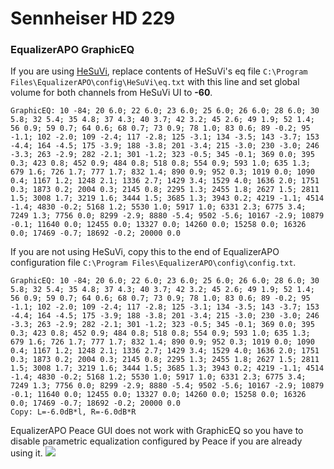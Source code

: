 # Sennheiser HD 229
### EqualizerAPO GraphicEQ
If you are using [HeSuVi](https://sourceforge.net/projects/hesuvi/), replace contents of HeSuVi's eq file `C:\Program Files\EqualizerAPO\config\HeSuVi\eq.txt` with this line and set global volume for both channels from HeSuVi UI to **-60**.
```
GraphicEQ: 10 -84; 20 6.0; 22 6.0; 23 6.0; 25 6.0; 26 6.0; 28 6.0; 30 5.8; 32 5.4; 35 4.8; 37 4.3; 40 3.7; 42 3.2; 45 2.6; 49 1.9; 52 1.4; 56 0.9; 59 0.7; 64 0.6; 68 0.7; 73 0.9; 78 1.0; 83 0.6; 89 -0.2; 95 -1.1; 102 -2.0; 109 -2.4; 117 -2.8; 125 -3.1; 134 -3.5; 143 -3.7; 153 -4.4; 164 -4.5; 175 -3.9; 188 -3.8; 201 -3.4; 215 -3.0; 230 -3.0; 246 -3.3; 263 -2.9; 282 -2.1; 301 -1.2; 323 -0.5; 345 -0.1; 369 0.0; 395 0.3; 423 0.8; 452 0.9; 484 0.8; 518 0.8; 554 0.9; 593 1.0; 635 1.3; 679 1.6; 726 1.7; 777 1.7; 832 1.4; 890 0.9; 952 0.3; 1019 0.0; 1090 0.4; 1167 1.2; 1248 2.1; 1336 2.7; 1429 3.4; 1529 4.0; 1636 2.0; 1751 0.3; 1873 0.2; 2004 0.3; 2145 0.8; 2295 1.3; 2455 1.8; 2627 1.5; 2811 1.5; 3008 1.7; 3219 1.6; 3444 1.5; 3685 1.3; 3943 0.2; 4219 -1.1; 4514 -1.4; 4830 -0.2; 5168 1.2; 5530 1.0; 5917 1.0; 6331 2.3; 6775 3.4; 7249 1.3; 7756 0.0; 8299 -2.9; 8880 -5.4; 9502 -5.6; 10167 -2.9; 10879 -0.1; 11640 0.0; 12455 0.0; 13327 0.0; 14260 0.0; 15258 0.0; 16326 0.0; 17469 -0.7; 18692 -0.2; 20000 0.0
```
If you are not using HeSuVi, copy this to the end of EqualizerAPO configuration file `C:\Program Files\EqualizerAPO\config\config.txt`.
```
GraphicEQ: 10 -84; 20 6.0; 22 6.0; 23 6.0; 25 6.0; 26 6.0; 28 6.0; 30 5.8; 32 5.4; 35 4.8; 37 4.3; 40 3.7; 42 3.2; 45 2.6; 49 1.9; 52 1.4; 56 0.9; 59 0.7; 64 0.6; 68 0.7; 73 0.9; 78 1.0; 83 0.6; 89 -0.2; 95 -1.1; 102 -2.0; 109 -2.4; 117 -2.8; 125 -3.1; 134 -3.5; 143 -3.7; 153 -4.4; 164 -4.5; 175 -3.9; 188 -3.8; 201 -3.4; 215 -3.0; 230 -3.0; 246 -3.3; 263 -2.9; 282 -2.1; 301 -1.2; 323 -0.5; 345 -0.1; 369 0.0; 395 0.3; 423 0.8; 452 0.9; 484 0.8; 518 0.8; 554 0.9; 593 1.0; 635 1.3; 679 1.6; 726 1.7; 777 1.7; 832 1.4; 890 0.9; 952 0.3; 1019 0.0; 1090 0.4; 1167 1.2; 1248 2.1; 1336 2.7; 1429 3.4; 1529 4.0; 1636 2.0; 1751 0.3; 1873 0.2; 2004 0.3; 2145 0.8; 2295 1.3; 2455 1.8; 2627 1.5; 2811 1.5; 3008 1.7; 3219 1.6; 3444 1.5; 3685 1.3; 3943 0.2; 4219 -1.1; 4514 -1.4; 4830 -0.2; 5168 1.2; 5530 1.0; 5917 1.0; 6331 2.3; 6775 3.4; 7249 1.3; 7756 0.0; 8299 -2.9; 8880 -5.4; 9502 -5.6; 10167 -2.9; 10879 -0.1; 11640 0.0; 12455 0.0; 13327 0.0; 14260 0.0; 15258 0.0; 16326 0.0; 17469 -0.7; 18692 -0.2; 20000 0.0
Copy: L=-6.0dB*l, R=-6.0dB*R
```
EqualizerAPO Peace GUI does not work with GraphicEQ so you have to disable parametric equalization configured by Peace if you are already using it.
![](https://raw.githubusercontent.com/jaakkopasanen/AutoEq/master/results/Sonoma%20Model%20One/innerfidelity/onear/Sennheiser%20HD%20229/Sennheiser%20HD%20229.png)
